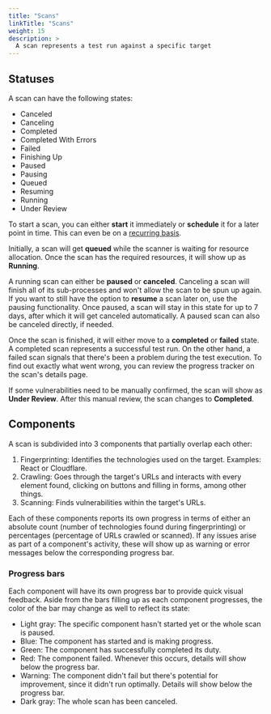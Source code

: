 ```yaml
---
title: "Scans"
linkTitle: "Scans"
weight: 15
description: >
  A scan represents a test run against a specific target
---
```


## Statuses

A scan can have the following states:
- Canceled
- Canceling
- Completed
- Completed With Errors
- Failed
- Finishing Up
- Paused
- Pausing
- Queued
- Resuming
- Running
- Under Review

To start a scan, you can either **start** it immediately or **schedule** it for a later point in time. This can even be on a [recurring basis].

Initially, a scan will get **queued** while the scanner is waiting for resource allocation. Once the scan has the required resources, it will show up as **Running**.

A running scan can either be **paused** or **canceled**. Canceling a scan will finish all of its sub-processes and won't allow the scan to be spun up again. If you want to still have the option to **resume** a scan later on, use the pausing functionality. Once paused, a scan will stay in this state for up to 7 days, after which it will get canceled automatically. A paused scan can also be canceled directly, if needed.

Once the scan is finished, it will either move to a **completed** or **failed** state. A completed scan represents a successful test run. On the other hand, a failed scan signals that there's been a problem during the test execution. To find out exactly what went wrong, you can review the progress tracker on the scan's details page.

If some vulnerabilities need to be manually confirmed, the scan will show as **Under Review**. After this manual review, the scan changes to **Completed**.

## Components

A scan is subdivided into 3 components that partially overlap each other:
1. Fingerprinting: Identifies the technologies used on the target. Examples: React or Cloudflare.
2. Crawling: Goes through the target's URLs and interacts with every element found, clicking on buttons and filling in forms, among other things.
3. Scanning: Finds vulnerabilities within the target's URLs.

Each of these components reports its own progress in terms of either an absolute count (number of technologies found during fingerprinting) or percentages (percentage of URLs crawled or scanned).
If any issues arise as part of a component's activity, these will show up as warning or error messages below the corresponding progress bar.

### Progress bars

Each component will have its own progress bar to provide quick visual feedback.
Aside from the bars filling up as each component progresses, the color of the bar may change as well to reflect its state:
- Light gray: The specific component hasn't started yet or the whole scan is paused.
- Blue: The component has started and is making progress.
- Green: The component has successfully completed its duty.
- Red: The component failed. Whenever this occurs, details will show below the progress bar.
- Warning: The component didn't fail but there's potential for improvement, since it didn't run optimally. Details will show below the progress bar.
- Dark gray: The whole scan has been canceled.


<!-- links -->

[recurring basis]: /platform-deep-dive/scans/#scan-scheduling